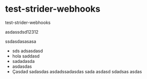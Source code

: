 test-strider-webhooks
=====================

test-strider-webhooks

asdassdsd12312



ssdasdasasasa

* sds adsasdasd
* hola saddasd
* sadadasda
* asdasdas
* Çasdad
sadasdas
asdadssadasdas
sada
asdasd
sdadsas
asdas
